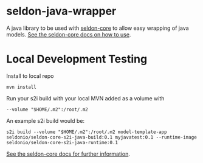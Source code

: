 # seldon-java-wrapper

A java library to be used with [seldon-core](https://github.com/SeldonIO/seldon-core) to allow easy wrapping of java models. [See the seldon-core docs on how to use](https://github.com/SeldonIO/seldon-core/blob/master/docs/wrappers/java.md).

# Local Development Testing

Install to local repo

```
mvn install
```

Run your s2i build with your local MVN added as a volume with

```
--volume "$HOME/.m2":/root/.m2
```

An example s2i build would be:

```
s2i build --volume "$HOME/.m2":/root/.m2 model-template-app seldonio/seldon-core-s2i-java-build:0.1 myjavatest:0.1 --runtime-image seldonio/seldon-core-s2i-java-runtime:0.1
```

[See the seldon-core docs for further information](https://github.com/SeldonIO/seldon-core/blob/master/docs/wrappers/java.md).